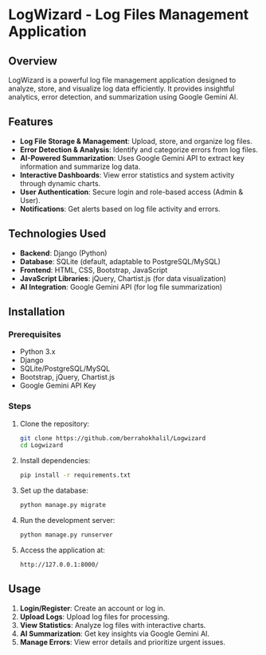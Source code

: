# LogWizard - Log Files Management Application

## Overview
LogWizard is a powerful log file management application designed to analyze, store, and visualize log data efficiently. It provides insightful analytics, error detection, and summarization using Google Gemini AI.

## Features
- **Log File Storage & Management**: Upload, store, and organize log files.
- **Error Detection & Analysis**: Identify and categorize errors from log files.
- **AI-Powered Summarization**: Uses Google Gemini API to extract key information and summarize log data.
- **Interactive Dashboards**: View error statistics and system activity through dynamic charts.
- **User Authentication**: Secure login and role-based access (Admin & User).
- **Notifications**: Get alerts based on log file activity and errors.

## Technologies Used
- **Backend**: Django (Python)
- **Database**: SQLite (default, adaptable to PostgreSQL/MySQL)
- **Frontend**: HTML, CSS, Bootstrap, JavaScript
- **JavaScript Libraries**: jQuery, Chartist.js (for data visualization)
- **AI Integration**: Google Gemini API (for log file summarization)

## Installation
### Prerequisites
- Python 3.x
- Django
- SQLite/PostgreSQL/MySQL
- Bootstrap, jQuery, Chartist.js
- Google Gemini API Key

### Steps
1. Clone the repository:
   ```bash
   git clone https://github.com/berrahokhalil/Logwizard
   cd Logwizard
   ```
2. Install dependencies:
   ```bash
   pip install -r requirements.txt
   ```
3. Set up the database:
   ```bash
   python manage.py migrate
   ```
4. Run the development server:
   ```bash
   python manage.py runserver
   ```
5. Access the application at:
   ```
   http://127.0.0.1:8000/
   ```

## Usage
   1. **Login/Register**: Create an account or log in.
   2. **Upload Logs**: Upload log files for processing.
   3. **View Statistics**: Analyze log files with interactive charts.
   4. **AI Summarization**: Get key insights via Google Gemini AI.
   5. **Manage Errors**: View error details and prioritize urgent issues.





